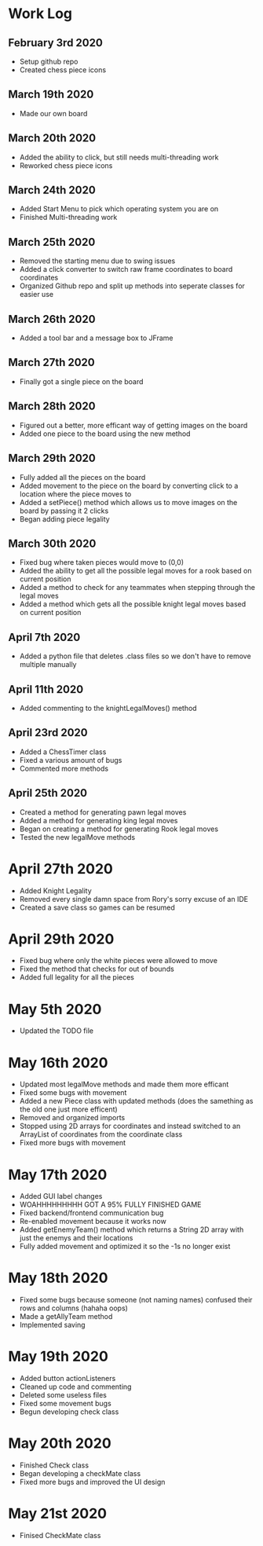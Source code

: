 # Work Log

## February 3rd 2020

- Setup github repo
- Created chess piece icons

## March 19th 2020

- Made our own board

## March 20th 2020

- Added the ability to click, but still needs multi-threading work
- Reworked chess piece icons

## March 24th 2020

- Added Start Menu to pick which operating system you are on
- Finished Multi-threading work

## March 25th 2020

- Removed the starting menu due to swing issues
- Added a click converter to switch raw frame coordinates to board coordinates
- Organized Github repo and split up methods into seperate classes for easier use

## March 26th 2020

- Added a tool bar and a message box to JFrame

## March 27th 2020

- Finally got a single piece on the board

## March 28th 2020

- Figured out a better, more efficant way of getting images on the board
- Added one piece to the board using the new method

## March 29th 2020

- Fully added all the pieces on the board
- Added movement to the piece on the board by converting click to a location where the piece moves to
- Added a setPiece() method which allows us to move images on the board by passing it 2 clicks
- Began adding piece legality

## March 30th 2020

- Fixed bug where taken pieces would move to (0,0)
- Added the ability to get all the possible legal moves for a rook based on current position
- Added a method to check for any teammates when stepping through the legal moves
- Added a method which gets all the possible knight legal moves based on current position

## April 7th 2020

- Added a python file that deletes .class files so we don't have to remove multiple manually

## April 11th 2020

- Added commenting to the knightLegalMoves() method

## April 23rd 2020

- Added a ChessTimer class
- Fixed a various amount of bugs
- Commented more methods

## April 25th 2020

- Created a method for generating pawn legal moves
- Added a method for generating king legal moves
- Began on creating a method for generating Rook legal moves
- Tested the new legalMove methods

# April 27th 2020

- Added Knight Legality
- Removed every single damn space from Rory's sorry excuse of an IDE
- Created a save class so games can be resumed

# April 29th 2020

- Fixed bug where only the white pieces were allowed to move
- Fixed the method that checks for out of bounds
- Added full legality for all the pieces

# May 5th 2020

- Updated the TODO file

# May 16th 2020

- Updated most legalMove methods and made them more efficant
- Fixed some bugs with movement
- Added a new Piece class with updated methods (does the samething as the old one just more efficent)
- Removed and organized imports
- Stopped using 2D arrays for coordinates and instead switched to an ArrayList of coordinates from the coordinate class
- Fixed more bugs with movement

# May 17th 2020

- Added GUI label changes
- WOAHHHHHHHHH GOT A 95% FULLY FINISHED GAME
- Fixed backend/frontend communication bug
- Re-enabled movement because it works now
- Added getEnemyTeam() method which returns a String 2D array with just the enemys and their locations
- Fully added movement and optimized it so the -1s no longer exist

# May 18th 2020

- Fixed some bugs because someone (not naming names) confused their rows and columns (hahaha oops)
- Made a getAllyTeam method
- Implemented saving

# May 19th 2020

- Added button actionListeners
- Cleaned up code and commenting 
- Deleted some useless files
- Fixed some movement bugs
- Begun developing check class

# May 20th 2020

- Finished Check class
- Began developing a checkMate class 
- Fixed more bugs and improved the UI design

# May 21st 2020

- Finised CheckMate class
